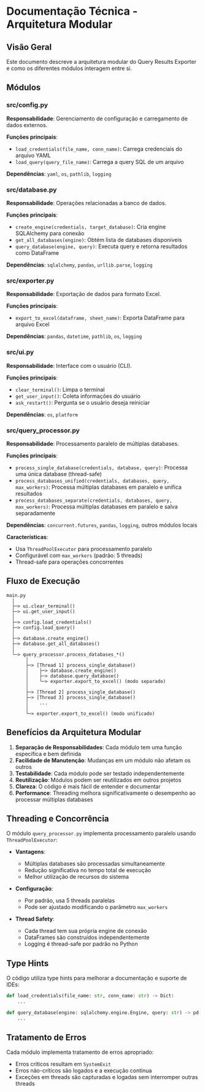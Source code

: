 # Documentação Técnica - Arquitetura Modular

## Visão Geral

Este documento descreve a arquitetura modular do Query Results Exporter e como os diferentes módulos interagem entre si.

## Módulos

### src/config.py
**Responsabilidade**: Gerenciamento de configuração e carregamento de dados externos.

**Funções principais**:
- `load_credentials(file_name, conn_name)`: Carrega credenciais do arquivo YAML
- `load_query(query_file_name)`: Carrega a query SQL de um arquivo

**Dependências**: `yaml`, `os`, `pathlib`, `logging`

### src/database.py
**Responsabilidade**: Operações relacionadas a banco de dados.

**Funções principais**:
- `create_engine(credentials, target_database)`: Cria engine SQLAlchemy para conexão
- `get_all_databases(engine)`: Obtém lista de databases disponíveis
- `query_database(engine, query)`: Executa query e retorna resultados como DataFrame

**Dependências**: `sqlalchemy`, `pandas`, `urllib.parse`, `logging`

### src/exporter.py
**Responsabilidade**: Exportação de dados para formato Excel.

**Funções principais**:
- `export_to_excel(dataframe, sheet_name)`: Exporta DataFrame para arquivo Excel

**Dependências**: `pandas`, `datetime`, `pathlib`, `os`, `logging`

### src/ui.py
**Responsabilidade**: Interface com o usuário (CLI).

**Funções principais**:
- `clear_terminal()`: Limpa o terminal
- `get_user_input()`: Coleta informações do usuário
- `ask_restart()`: Pergunta se o usuário deseja reiniciar

**Dependências**: `os`, `platform`

### src/query_processor.py
**Responsabilidade**: Processamento paralelo de múltiplas databases.

**Funções principais**:
- `process_single_database(credentials, database, query)`: Processa uma única database (thread-safe)
- `process_databases_unified(credentials, databases, query, max_workers)`: Processa múltiplas databases em paralelo e unifica resultados
- `process_databases_separate(credentials, databases, query, max_workers)`: Processa múltiplas databases em paralelo e salva separadamente

**Dependências**: `concurrent.futures`, `pandas`, `logging`, outros módulos locais

**Características**:
- Usa `ThreadPoolExecutor` para processamento paralelo
- Configurável com `max_workers` (padrão: 5 threads)
- Thread-safe para operações concorrentes

## Fluxo de Execução

```
main.py
  │
  ├─> ui.clear_terminal()
  ├─> ui.get_user_input()
  │
  ├─> config.load_credentials()
  ├─> config.load_query()
  │
  ├─> database.create_engine()
  ├─> database.get_all_databases()
  │
  └─> query_processor.process_databases_*()
       │
       ├─> [Thread 1] process_single_database()
       │    ├─> database.create_engine()
       │    ├─> database.query_database()
       │    └─> exporter.export_to_excel() (modo separado)
       │
       ├─> [Thread 2] process_single_database()
       ├─> [Thread 3] process_single_database()
       │    ...
       │
       └─> exporter.export_to_excel() (modo unificado)
```

## Benefícios da Arquitetura Modular

1. **Separação de Responsabilidades**: Cada módulo tem uma função específica e bem definida
2. **Facilidade de Manutenção**: Mudanças em um módulo não afetam os outros
3. **Testabilidade**: Cada módulo pode ser testado independentemente
4. **Reutilização**: Módulos podem ser reutilizados em outros projetos
5. **Clareza**: O código é mais fácil de entender e documentar
6. **Performance**: Threading melhora significativamente o desempenho ao processar múltiplas databases

## Threading e Concorrência

O módulo `query_processor.py` implementa processamento paralelo usando `ThreadPoolExecutor`:

- **Vantagens**:
  - Múltiplas databases são processadas simultaneamente
  - Redução significativa no tempo total de execução
  - Melhor utilização de recursos do sistema

- **Configuração**:
  - Por padrão, usa 5 threads paralelas
  - Pode ser ajustado modificando o parâmetro `max_workers`

- **Thread Safety**:
  - Cada thread tem sua própria engine de conexão
  - DataFrames são construídos independentemente
  - Logging é thread-safe por padrão no Python

## Type Hints

O código utiliza type hints para melhorar a documentação e suporte de IDEs:

```python
def load_credentials(file_name: str, conn_name: str) -> Dict:
    ...

def query_database(engine: sqlalchemy.engine.Engine, query: str) -> pd.DataFrame:
    ...
```

## Tratamento de Erros

Cada módulo implementa tratamento de erros apropriado:
- Erros críticos resultam em `SystemExit`
- Erros não-críticos são logados e a execução continua
- Exceções em threads são capturadas e logadas sem interromper outras threads
